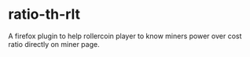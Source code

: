# ratio-th-rlt
A firefox plugin to help rollercoin player to know miners power over cost ratio directly on miner page.
